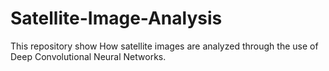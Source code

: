 # Satellite-Image-Analysis
This repository show How satellite images are analyzed through the use of Deep Convolutional Neural Networks. 
